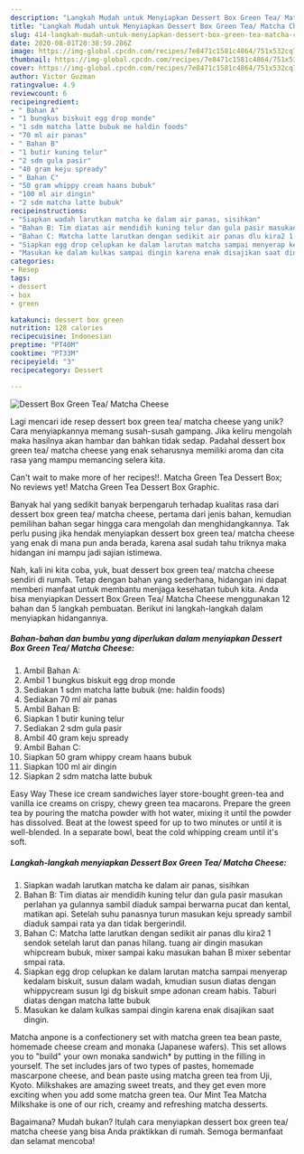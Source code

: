 ```yaml
---
description: "Langkah Mudah untuk Menyiapkan Dessert Box Green Tea/ Matcha Cheese Anti Gagal"
title: "Langkah Mudah untuk Menyiapkan Dessert Box Green Tea/ Matcha Cheese Anti Gagal"
slug: 414-langkah-mudah-untuk-menyiapkan-dessert-box-green-tea-matcha-cheese-anti-gagal
date: 2020-08-01T20:38:59.286Z
image: https://img-global.cpcdn.com/recipes/7e8471c1581c4864/751x532cq70/dessert-box-green-tea-matcha-cheese-foto-resep-utama.jpg
thumbnail: https://img-global.cpcdn.com/recipes/7e8471c1581c4864/751x532cq70/dessert-box-green-tea-matcha-cheese-foto-resep-utama.jpg
cover: https://img-global.cpcdn.com/recipes/7e8471c1581c4864/751x532cq70/dessert-box-green-tea-matcha-cheese-foto-resep-utama.jpg
author: Victor Guzman
ratingvalue: 4.9
reviewcount: 6
recipeingredient:
- " Bahan A"
- "1 bungkus biskuit egg drop monde"
- "1 sdm matcha latte bubuk me haldin foods"
- "70 ml air panas"
- " Bahan B"
- "1 butir kuning telur"
- "2 sdm gula pasir"
- "40 gram keju spready"
- " Bahan C"
- "50 gram whippy cream haans bubuk"
- "100 ml air dingin"
- "2 sdm matcha latte bubuk"
recipeinstructions:
- "Siapkan wadah larutkan matcha ke dalam air panas, sisihkan"
- "Bahan B: Tim diatas air mendidih kuning telur dan gula pasir masukan perlahan ya gulannya sambil diaduk sampai berwarna pucat dan kental, matikan api. Setelah suhu panasnya turun masukan keju spready sambil diaduk sampai rata ya dan tidak bergerindil."
- "Bahan C: Matcha latte larutkan dengan sedikit air panas dlu kira2 1 sendok setelah larut dan panas hilang. tuang air dingin masukan whipcream bubuk, mixer sampai kaku masukan bahan B mixer sebentar smpai rata."
- "Siapkan egg drop celupkan ke dalam larutan matcha sampai menyerap kedalam biskuit, susun dalam wadah, kmudian susun diatas dengan whippycream susun lgi dg biskuit smpe adonan cream habis. Taburi diatas dengan matcha latte bubuk"
- "Masukan ke dalam kulkas sampai dingin karena enak disajikan saat dingin."
categories:
- Resep
tags:
- dessert
- box
- green

katakunci: dessert box green 
nutrition: 128 calories
recipecuisine: Indonesian
preptime: "PT40M"
cooktime: "PT33M"
recipeyield: "3"
recipecategory: Dessert

---
```



![Dessert Box Green Tea/ Matcha Cheese](https://img-global.cpcdn.com/recipes/7e8471c1581c4864/751x532cq70/dessert-box-green-tea-matcha-cheese-foto-resep-utama.jpg)

Lagi mencari ide resep dessert box green tea/ matcha cheese yang unik? Cara menyiapkannya memang susah-susah gampang. Jika keliru mengolah maka hasilnya akan hambar dan bahkan tidak sedap. Padahal dessert box green tea/ matcha cheese yang enak seharusnya memiliki aroma dan cita rasa yang mampu memancing selera kita.

Can&#39;t wait to make more of her recipes!!. Matcha Green Tea Dessert Box; No reviews yet! Matcha Green Tea Dessert Box Graphic.

Banyak hal yang sedikit banyak berpengaruh terhadap kualitas rasa dari dessert box green tea/ matcha cheese, pertama dari jenis bahan, kemudian pemilihan bahan segar hingga cara mengolah dan menghidangkannya. Tak perlu pusing jika hendak menyiapkan dessert box green tea/ matcha cheese yang enak di mana pun anda berada, karena asal sudah tahu triknya maka hidangan ini mampu jadi sajian istimewa.


Nah, kali ini kita coba, yuk, buat dessert box green tea/ matcha cheese sendiri di rumah. Tetap dengan bahan yang sederhana, hidangan ini dapat memberi manfaat untuk membantu menjaga kesehatan tubuh kita. Anda bisa menyiapkan Dessert Box Green Tea/ Matcha Cheese menggunakan 12 bahan dan 5 langkah pembuatan. Berikut ini langkah-langkah dalam menyiapkan hidangannya.

<!--inarticleads1-->

##### Bahan-bahan dan bumbu yang diperlukan dalam menyiapkan Dessert Box Green Tea/ Matcha Cheese:

1. Ambil  Bahan A:
1. Ambil 1 bungkus biskuit egg drop monde
1. Sediakan 1 sdm matcha latte bubuk (me: haldin foods)
1. Sediakan 70 ml air panas
1. Ambil  Bahan B:
1. Siapkan 1 butir kuning telur
1. Sediakan 2 sdm gula pasir
1. Ambil 40 gram keju spready
1. Ambil  Bahan C:
1. Siapkan 50 gram whippy cream haans bubuk
1. Siapkan 100 ml air dingin
1. Siapkan 2 sdm matcha latte bubuk


Easy Way These ice cream sandwiches layer store-bought green-tea and vanilla ice creams on crispy, chewy green tea macarons. Prepare the green tea by pouring the matcha powder with hot water, mixing it until the powder has dissolved. Beat at the lowest speed for up to two minutes or until it is well-blended. In a separate bowl, beat the cold whipping cream until it&#39;s soft. 

<!--inarticleads2-->

##### Langkah-langkah menyiapkan Dessert Box Green Tea/ Matcha Cheese:

1. Siapkan wadah larutkan matcha ke dalam air panas, sisihkan
1. Bahan B: Tim diatas air mendidih kuning telur dan gula pasir masukan perlahan ya gulannya sambil diaduk sampai berwarna pucat dan kental, matikan api. Setelah suhu panasnya turun masukan keju spready sambil diaduk sampai rata ya dan tidak bergerindil.
1. Bahan C: Matcha latte larutkan dengan sedikit air panas dlu kira2 1 sendok setelah larut dan panas hilang. tuang air dingin masukan whipcream bubuk, mixer sampai kaku masukan bahan B mixer sebentar smpai rata.
1. Siapkan egg drop celupkan ke dalam larutan matcha sampai menyerap kedalam biskuit, susun dalam wadah, kmudian susun diatas dengan whippycream susun lgi dg biskuit smpe adonan cream habis. Taburi diatas dengan matcha latte bubuk
1. Masukan ke dalam kulkas sampai dingin karena enak disajikan saat dingin.


Matcha anpone is a confectionery set with matcha green tea bean paste, homemade cheese cream and monaka (Japanese wafers). This set allows you to &#34;build&#34; your own monaka sandwich* by putting in the filling in yourself. The set includes jars of two types of pastes, homemade mascarpone cheese, and bean paste using matcha green tea from Uji, Kyoto. Milkshakes are amazing sweet treats, and they get even more exciting when you add some matcha green tea. Our Mint Tea Matcha Milkshake is one of our rich, creamy and refreshing matcha desserts. 

Bagaimana? Mudah bukan? Itulah cara menyiapkan dessert box green tea/ matcha cheese yang bisa Anda praktikkan di rumah. Semoga bermanfaat dan selamat mencoba!
